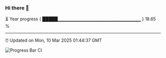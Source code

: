 ### Hi there 👋

⏳ Year progress { █████▁▁▁▁▁▁▁▁▁▁▁▁▁▁▁▁▁▁▁▁▁▁▁▁▁ } 18.65 %

---

⏰ Updated on Mon, 10 Mar 2025 01:44:37 GMT

![Progress Bar CI](https://github.com/IshwaranRudhara/GIT-ACTION/workflows/Progress%20Bar%20CI/badge.svg)

